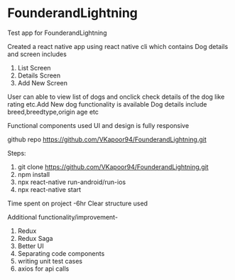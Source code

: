 # FounderandLightning
Test app for FounderandLightning

Created a react native app using react native cli which contains Dog details and screen includes
1) List Screen
2) Details Screen
3) Add New Screen

User can able to view list of dogs and onclick check details of the dog like rating etc.Add New dog functionality  is available
Dog details include breed,breedtype,origin age etc

Functional components used
UI and design is fully responsive

github repo https://github.com/VKapoor94/FounderandLightning.git

Steps:
1) git clone https://github.com/VKapoor94/FounderandLightning.git
2) npm install
3) npx react-native run-android/run-ios
4) npx react-native start

Time spent on project -6hr
Clear structure used

Additional functionality/improvement-
1) Redux
2) Redux Saga
3) Better UI
4) Separating code components
5) writing unit test cases
6) axios for api calls
